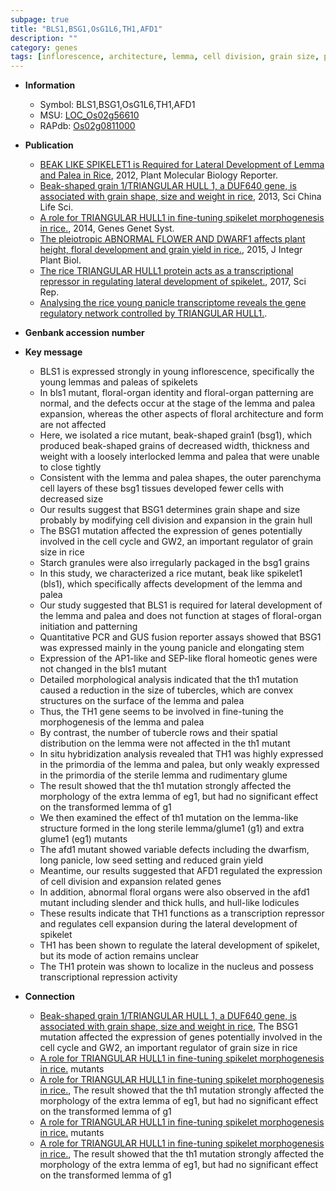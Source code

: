 ```yaml
---
subpage: true
title: "BLS1,BSG1,OsG1L6,TH1,AFD1"
description: ""
category: genes
tags: [inflorescence, architecture, lemma, cell division, grain size, palea, grain, spikelet, cell cycle, stem, starch, floral, panicle, sterile, seed, grain yield, yield, floral organ, development, nucleus]
---
```


* **Information**  
    + Symbol: BLS1,BSG1,OsG1L6,TH1,AFD1  
    + MSU: [LOC_Os02g56610](http://rice.plantbiology.msu.edu/cgi-bin/ORF_infopage.cgi?orf=LOC_Os02g56610)  
    + RAPdb: [Os02g0811000](http://rapdb.dna.affrc.go.jp/viewer/gbrowse_details/irgsp1?name=Os02g0811000)  

* **Publication**  
    + [BEAK LIKE SPIKELET1 is Required for Lateral Development of Lemma and Palea in Rice](http://www.ncbi.nlm.nih.gov/pubmed?term=BEAK+LIKE+SPIKELET1+is+Required+for+Lateral+Development+of+Lemma+and+Palea+in+Rice%5BTitle%5D), 2012, Plant Molecular Biology Reporter.
    + [Beak-shaped grain 1/TRIANGULAR HULL 1, a DUF640 gene, is associated with grain shape, size and weight in rice](http://www.ncbi.nlm.nih.gov/pubmed?term=Beak-shaped+grain+1/TRIANGULAR+HULL+1,+a+DUF640+gene,+is+associated+with+grain+shape,+size+and+weight+in+rice%5BTitle%5D), 2013, Sci China Life Sci.
    + [A role for TRIANGULAR HULL1 in fine-tuning spikelet morphogenesis in rice.](http://www.ncbi.nlm.nih.gov/pubmed?term=A+role+for+TRIANGULAR+HULL1+in+fine-tuning+spikelet+morphogenesis+in+rice.%5BTitle%5D), 2014, Genes Genet Syst.
    + [The pleiotropic ABNORMAL FLOWER AND DWARF1 affects plant height, floral development and grain yield in rice.](http://www.ncbi.nlm.nih.gov/pubmed?term=The+pleiotropic+ABNORMAL+FLOWER+AND+DWARF1+affects+plant+height,+floral+development+and+grain+yield+in+rice.%5BTitle%5D), 2015, J Integr Plant Biol.
    + [The rice TRIANGULAR HULL1 protein acts as a transcriptional repressor in regulating lateral development of spikelet.](http://www.ncbi.nlm.nih.gov/pubmed?term=The+rice+TRIANGULAR+HULL1+protein+acts+as+a+transcriptional+repressor+in+regulating+lateral+development+of+spikelet.%5BTitle%5D), 2017, Sci Rep.
    + [Analysing the rice young panicle transcriptome reveals the gene regulatory network controlled by TRIANGULAR HULL1.](N+Y).

* **Genbank accession number**  

* **Key message**  
    + BLS1 is expressed strongly in young inflorescence, specifically the young lemmas and paleas of spikelets
    + In bls1 mutant, floral-organ identity and floral-organ patterning are normal, and the defects occur at the stage of the lemma and palea expansion, whereas the other aspects of floral architecture and form are not affected
    + Here, we isolated a rice mutant, beak-shaped grain1 (bsg1), which produced beak-shaped grains of decreased width, thickness and weight with a loosely interlocked lemma and palea that were unable to close tightly
    + Consistent with the lemma and palea shapes, the outer parenchyma cell layers of these bsg1 tissues developed fewer cells with decreased size
    + Our results suggest that BSG1 determines grain shape and size probably by modifying cell division and expansion in the grain hull
    + The BSG1 mutation affected the expression of genes potentially involved in the cell cycle and GW2, an important regulator of grain size in rice
    + Starch granules were also irregularly packaged in the bsg1 grains
    + In this study, we characterized a rice mutant, beak like spikelet1 (bls1), which specifically affects development of the lemma and palea
    + Our study suggested that BLS1 is required for lateral development of the lemma and palea and does not function at stages of floral-organ initiation and patterning
    + Quantitative PCR and GUS fusion reporter assays showed that BSG1 was expressed mainly in the young panicle and elongating stem
    + Expression of the AP1-like and SEP-like floral homeotic genes were not changed in the bls1 mutant
    + Detailed morphological analysis indicated that the th1 mutation caused a reduction in the size of tubercles, which are convex structures on the surface of the lemma and palea
    + Thus, the TH1 gene seems to be involved in fine-tuning the morphogenesis of the lemma and palea
    + By contrast, the number of tubercle rows and their spatial distribution on the lemma were not affected in the th1 mutant
    + In situ hybridization analysis revealed that TH1 was highly expressed in the primordia of the lemma and palea, but only weakly expressed in the primordia of the sterile lemma and rudimentary glume
    + The result showed that the th1 mutation strongly affected the morphology of the extra lemma of eg1, but had no significant effect on the transformed lemma of g1
    + We then examined the effect of th1 mutation on the lemma-like structure formed in the long sterile lemma/glume1 (g1) and extra glume1 (eg1) mutants
    + The afd1 mutant showed variable defects including the dwarfism, long panicle, low seed setting and reduced grain yield
    + Meantime, our results suggested that AFD1 regulated the expression of cell division and expansion related genes
    + In addition, abnormal floral organs were also observed in the afd1 mutant including slender and thick hulls, and hull-like lodicules
    + These results indicate that TH1 functions as a transcription repressor and regulates cell expansion during the lateral development of spikelet
    + TH1 has been shown to regulate the lateral development of spikelet, but its mode of action remains unclear
    + The TH1 protein was shown to localize in the nucleus and possess transcriptional repression activity

* **Connection**  
    + [Beak-shaped grain 1/TRIANGULAR HULL 1, a DUF640 gene, is associated with grain shape, size and weight in rice](http://www.ncbi.nlm.nih.gov/pubmed?term=Beak-shaped+grain+1/TRIANGULAR+HULL+1,+a+DUF640+gene,+is+associated+with+grain+shape,+size+and+weight+in+rice%5BTitle%5D), The BSG1 mutation affected the expression of genes potentially involved in the cell cycle and GW2, an important regulator of grain size in rice
    + [A role for TRIANGULAR HULL1 in fine-tuning spikelet morphogenesis in rice.](eg1) mutants
    + [A role for TRIANGULAR HULL1 in fine-tuning spikelet morphogenesis in rice.](http://www.ncbi.nlm.nih.gov/pubmed?term=A+role+for+TRIANGULAR+HULL1+in+fine-tuning+spikelet+morphogenesis+in+rice.%5BTitle%5D), The result showed that the th1 mutation strongly affected the morphology of the extra lemma of eg1, but had no significant effect on the transformed lemma of g1
    + [A role for TRIANGULAR HULL1 in fine-tuning spikelet morphogenesis in rice.](eg1) mutants
    + [A role for TRIANGULAR HULL1 in fine-tuning spikelet morphogenesis in rice.](http://www.ncbi.nlm.nih.gov/pubmed?term=A+role+for+TRIANGULAR+HULL1+in+fine-tuning+spikelet+morphogenesis+in+rice.%5BTitle%5D), The result showed that the th1 mutation strongly affected the morphology of the extra lemma of eg1, but had no significant effect on the transformed lemma of g1



